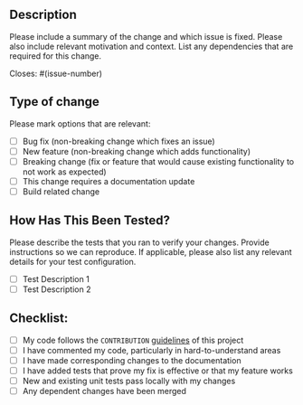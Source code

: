 ## Description

Please include a summary of the change and which issue is fixed. Please also
include relevant motivation and context. List any dependencies that are required
for this change.

Closes: #(issue-number)

## Type of change

Please mark options that are relevant:

- [ ] Bug fix (non-breaking change which fixes an issue)
- [ ] New feature (non-breaking change which adds functionality)
- [ ] Breaking change (fix or feature that would cause existing functionality to
  not work as expected)
- [ ] This change requires a documentation update
- [ ] Build related change

## How Has This Been Tested?

Please describe the tests that you ran to verify your changes. Provide
instructions so we can reproduce. If applicable, please also list any relevant
details for your test configuration.

- [ ] Test Description 1
- [ ] Test Description 2

## Checklist:

- [ ] My code follows the `CONTRIBUTION` [guidelines] of this project
- [ ] I have commented my code, particularly in hard-to-understand areas
- [ ] I have made corresponding changes to the documentation
- [ ] I have added tests that prove my fix is effective or that my feature works
- [ ] New and existing unit tests pass locally with my changes
- [ ] Any dependent changes have been merged

[guidelines]: https://github.com/zhengkes/govmomi/blob/main/CONTRIBUTING.md
